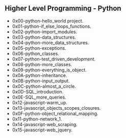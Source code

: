 ## Higher Level Programming - Python

- 0x00-python-hello_world project.
- 0x01-python-if_else_loops_functions.
- 0x02-python-import_modules.
- 0x03-python-data_structures.
- 0x04-python-more_data_structures.
- 0x05-python-exceptions.
- 0x06-python_classes.
- 0x07-python-test_driven_development.
- 0x08-python-more_classes.
- 0x09-python-everything_is_object.
- 0x0A-python-inheritance.
- 0x0B-python-input_output.
- 0x0C-python-almost_a_circle.
- 0x0D-SQL_introduction.
- 0x0E-SQL_more_queries.
- 0x12-javascript-warm_up.
- 0x13-javascript_objects_scopes_closures.
- 0x0F-python-object_relational_mapping.
- 0x11-python-network_1.
- 0x14-javascript-web_scraping.
- 0x15-javascript-web_jquery.
